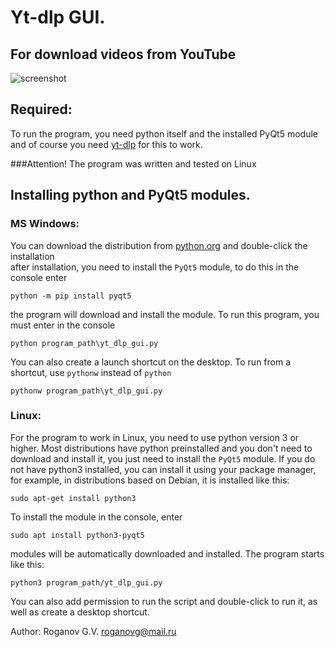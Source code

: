 # Yt-dlp GUI. 
## For download videos from YouTube
![screenshot](https://github.com/GennadiyVick/yt-dlp-gui/blob/master/image.jpg)
## Required:
To run the program, you need python itself and the installed PyQt5 module and of course you need [yt-dlp](https://github.com/yt-dlp/yt-dlp) for this to work.

###Attention! The program was written and tested on Linux

## Installing python and PyQt5 modules.  

### MS Windows:
You can download the distribution from [python.org](https://www.python.org/downloads/) and double-click the installation  
after installation, you need to install the `PyQt5`  module, to do this in the console enter 
```console
python -m pip install pyqt5
```
the program will download and install the module.
To run this program, you must enter in the console
```console
python program_path\yt_dlp_gui.py
```
You can also create a launch shortcut on the desktop.
To run from a shortcut, use `pythonw` instead of `python`
```console
pythonw program_path\yt_dlp_gui.py
```

### Linux:
For the program to work in Linux, you need to use python version 3 or higher.
Most distributions have python preinstalled and you don't need to download and install it, 
you just need to install the `PyQt5` module.
If you do not have python3 installed, you can install it using your package manager, 
for example, in distributions based on Debian, it is installed like this:
```console
sudo apt-get install python3
```
To install the module in the console, enter
```console
sudo apt install python3-pyqt5
```

modules will be automatically downloaded and installed.
The program starts like this:
```console
python3 program_path/yt_dlp_gui.py
```
You can also add permission to run the script and double-click to run it, as well as create a desktop shortcut.

Author: Roganov G.V. roganovg@mail.ru


